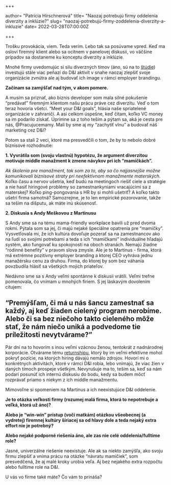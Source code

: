 +++

author= "Patrícia Hirschnerová"
title= "Naozaj potrebujú firmy oddelenia diverzity a inklúzie?"
slug= "naozaj-potrebujú-firmy-zoddelenia-diverzity-a-inkluzie"
date= 2022-03-28T07:00:00Z

+++

Trošku provokácia, viem. 
Teda verím. Lebo tak sa posúvame vpred.
Keď ma osloví firemný klient alebo sa ocitnem v panelovej diskusii, vo väčšine prípadov sa dostaneme ku konceptu diverzity a inklúzie. 
<!--more-->
Mnohé firmy uvedomujúc si silu diverzných tímov (áno, sú na to [štúdie](https://www.mckinsey.com/featured-insights/diversity-and-inclusion/diversity-wins-how-inclusion-matters)) investujú stále viac peňazí do D&I aktivít v snahe naozaj zlepšiť svoje 
organizácie zvnútra ale aj budovať ich image v rámci employer brandingu. 

**Začínam sa zamýšľať nad tým, v akom pomere.**

A musím sa priznať, ako biznis developer som mala silné pokušenie “predávať” firemným klientom našu prácu práve cez diverzitu. 
Veď o tom teraz hovoria všetci. “Meet your D&I goals”, hlásia naše spriatelené organizácie v zahraničí. A asi celkom úspešne, keď čítam, koľko 
VC money sa im podarilo získať. Úprimne sa z toho teším a pýtam sa, aká je cesta pre nás, @Pracujucemamy. Mali by sme aj my “zachytiť vlnu” a budovať 
náš marketing cez D&I? 

Potom sa stali 2 veci, ktoré ma presvedčili o tom, že by to nebolo dobré biznisové rozhodnutie:

**1. Vyvrátila som (svoju vlastnú) hypotézu, že argument diverzitou motivuje middle manažment k zmene návykov pri ich “mamičkách”.**

*Ak školenia pre manažment, tak som za to, aby sa čo najjasnejšie možne komunikovali biznisové straty pri neefektívnom manažmente materských.* Koľko 
času a nervov ušetria, keď budú na meetingoch riešiť ciele a stratégie a nie hasiť hiringové problémy so zamestnankyniami vracajúcimi sa z materskej? 
Koľko ping-pongovania s HR by si mohli ušetriť? A koľko takto ušetrí firma samotná?
Samozrejme, je to len empirické pozorovanie, takže sa teším na dišputu, ak máte inú skúsenosť.

**2. Diskusia s Andy Meškovou z Martinusu**

S Andy sme sa na tému mama-friendly workplace bavili už pred dvoma rokmi. Pýtala som sa jej, či majú nejaké špeciálne opatrenia pre “mamičky”. 
Vysvetľovala mi, že ich kultúra dovoľuje pozerať sa na zamestnancov ako na ľudí so svojimi potrebami a teda s ich “mamičkami” individuálne hľadajú 
systém, ako fungovať ku spokojnosti na oboch stranách. Nemajú žiadne “rodinné benefity” v pravom slova zmysle.  Ale je to Martinus - firma, ktorá má 
extrémne pozitívny employer branding a ktorej CEO vyhráva jednu manažérsku cenu za druhou. Firma, do ktorej by som bez váhania povzbudila hlásiť sa 
všetkých mojich priateľov.

Nedávno sme sa s Andy veľmi spontánne k diskusii vrátili. Veľmi trefne pomenovala, čo vnímam u mnohých firiem. S jej láskavým dovolením citujem:

## “Premýšľam, či má u nás šancu zamestnať sa každý, aj keď žiaden cielený program nerobíme. Alebo či sa bez niečoho takto cieleného môže stať, že nám niečo uniká a podvedome tie príležitosti nevytvárame?”

Pár dní na to hovorím s inou veľmi vzácnou ženou, tentokrát z nadnárodnej korporácie. Otvárame tému [returnshipu](https://www.pracujucemamy.sk/blog/returnship/), ktorý by im veľmi efektívne mohol 
pokryť pozície, na ktorých hiring dávajú nemálo zdrojov. Hovorí mi o konkrétnych aktivitách, ktoré v rámci D&I robia, lebo vnímajú, že viac žien v 
daných tímoch prospeje všetkým.  Nevyrušuje ma to, teším sa, keď sa nám podarí posunúť ich internú diskusiu do bodu, kedy sa budem môcť rozprávať 
priamo s niekym z ich middle manažmentu.

Mimovoľne si spomeniem na Martinus a ich neexistujúce D&I oddelenie.

**Je to otázka veľkosti firmy (rozumej malá firma, ktorá to nepotrebuje a veľká, ktorá už áno)?**

**Alebo je “win-win” prístup (voči matkám) otázkou všeobecnej (a vydretej) firemnej kultúry šíriacej sa od hlavy dole a teda nejaký extra effort nie je potrebný?**

**Alebo nejaké podporné riešenia  áno, ale zas nie celé oddelenia/fulltime role?**

Jasné, univerzálne riešenie neexistuje. Ale ak sa niekto zamýšľa, ako svoju firmu zlepšiť a vníma prácu na otázke “návratu mamičiek”, som presvedčená, že aj malé kroky urobia veľa. Aj bez nejakého extra rozpočtu alebo fulltime role na D&I.

U vás vo firme také máte? Čo vám to prináša?


